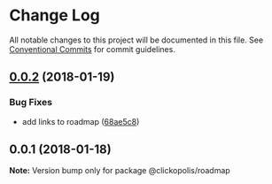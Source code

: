 # Change Log

All notable changes to this project will be documented in this file.
See [Conventional Commits](https://conventionalcommits.org) for commit guidelines.

<a name="0.0.2"></a>
## [0.0.2](https://github.com/Clickopolis/clickopolis/compare/@clickopolis/roadmap@0.0.1...@clickopolis/roadmap@0.0.2) (2018-01-19)


### Bug Fixes

* add links to roadmap ([68ae5c8](https://github.com/Clickopolis/clickopolis/commit/68ae5c8))




<a name="0.0.1"></a>
## 0.0.1 (2018-01-18)




**Note:** Version bump only for package @clickopolis/roadmap
